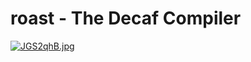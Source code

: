# roast - The Decaf Compiler

[![JGS2qhB.jpg](https://iili.io/JGS2qhB.jpg)](https://freeimage.host/)
